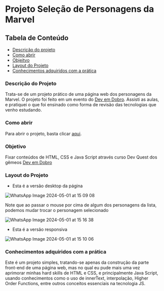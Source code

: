 # Projeto Seleção de Personagens da Marvel
## Tabela de Conteúdo
<ul>
  <li><a href="#descricao-do-projeto"> Descrição do projeto</a></li>
  <li><a href="#como-abrir"> Como abrir </a></li>
  <li><a href="#objetivo"> Objeitvo</a></li>
  <li><a href="#layout-do-projeto"> Layout do Projeto</a></li>
  <li><a href="#conhecimentos-adquiridos-com-a-pratica"> Conhecimentos adquiridos com a prática</a></li>
</ul>

### Descrição do Projeto
Trata-se de um projeto prático de uma página web dos personagens da Marvel. O projeto foi feito em um evento do [Dev em Dobro](https://github.com/devemdobro).
Assisti as aulas, e pratiquei o que foi ensinado como forma de revisão das tecnologias que venho estudando.

### Como abrir
Para abrir o projeto, basta clicar [aqui](https://hellen-leite.github.io/SelecaoDePersonagensMarvel/).

### Objetivo
Fixar conteúdos de HTML, CSS e Java Script através curso Dev Quest dos gêmeos [Dev em Dobro](https://github.com/devemdobro)

### Layout do Projeto

* Esta é a versão desktop da página
  
![WhatsApp Image 2024-05-01 at 15 09 08](https://github.com/Hellen-Leite/SelecaoDePersonagensMarvel/assets/146649332/e8f25b4b-3d5b-4afb-b3aa-ef39748d3eea)


Note que ao passar o mouse por cima de algum dos personagens da lista, podemos mudar trocar o personagem selecionado

![WhatsApp Image 2024-05-01 at 15 16 38](https://github.com/Hellen-Leite/SelecaoDePersonagensMarvel/assets/146649332/a48d4af9-3db6-4fa9-b142-9ac0aa8a6b7b)

* Esta é a versão responsiva
  
![WhatsApp Image 2024-05-01 at 15 10 06](https://github.com/Hellen-Leite/SelecaoDePersonagensMarvel/assets/146649332/3b58bcd6-3893-4be3-8b04-e194c2e33c1f)

### Conhecimentos adquiridos com a prática
Este é um projeto simples, tratando-se apenas da construção da parte front-end de uma página web, mas no qual eu pude mais uma vez aprimorar minhas hard skills de HTML e CSS, e principalmente Java Script, usando conhecimentos como o uso de innerText, interpolação, Higher Order Functions, entre outros conceitos essenciais na tecnologia JS.
